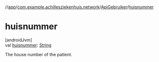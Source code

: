 //[app](../../../index.md)/[com.example.achillesziekenhuis.network](../index.md)/[ApiGebruiker](index.md)/[huisnummer](huisnummer.md)

# huisnummer

[androidJvm]\
val [huisnummer](huisnummer.md): [String](https://kotlinlang.org/api/latest/jvm/stdlib/kotlin/-string/index.html)

The house number of the patient.
